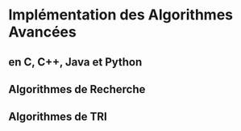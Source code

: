 # Implémentation des Algorithmes Avancées

## en C, C++, Java et Python 

## Algorithmes de Recherche
## Algorithmes de TRI
